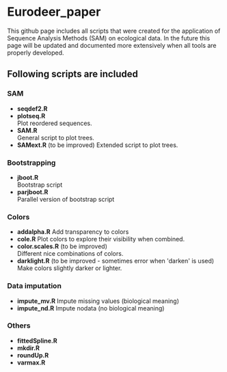# Eurodeer_paper
This github page includes all scripts that were created for the application of Sequence Analysis Methods (SAM) on ecological data. In the future this page will be updated and documented more extensively when all tools are properly developed. 

## Following scripts are included
### SAM
* **seqdef2.R** 
* **plotseq.R** 	
Plot reordered sequences. 
* **SAM.R** 	
General script to plot trees. 
* **SAMext.R** (to be improved)	
Extended script to plot trees.

### Bootstrapping
* **jboot.R** 	
Bootstrap script
* **parjboot.R** 	
Parallel version of bootstrap script

### Colors
* **addalpha.R** 
Add transparency to colors
* **cole.R**
Plot colors to explore their visibility when combined. 
* **color.scales.R** (to be improved)	
Different nice combinations of colors. 
* **darklight.R** (to be improved - sometimes error when 'darken' is used)	
Make colors slightly darker or lighter. 

### Data imputation
* **impute_mv.R** 
Impute missing values (biological meaning) 
* **impute_nd.R**
Impute nodata (no biological meaning)  

### Others
* **fittedSpline.R**
* **mkdir.R** 	
* **roundUp.R**	
* **varmax.R** 	
